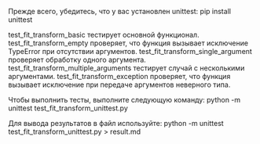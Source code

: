 Прежде всего, убедитесь, что у вас установлен unittest:
pip install unittest

test_fit_transform_basic тестирует основной функционал.
test_fit_transform_empty проверяет, что функция вызывает исключение TypeError при отсутствии аргументов.
test_fit_transform_single_argument проверяет обработку одного аргумента.
test_fit_transform_multiple_arguments тестирует случай с несколькими аргументами.
test_fit_transform_exception проверяет, что функция вызывает исключение при передаче аргументов неверного типа.

Чтобы выполнить тесты, выполните следующую команду:
python -m unittest test_fit_transform_unittest.py

Для вывода результатов в файл используйте:
python -m unittest test_fit_transform_unittest.py > result.md